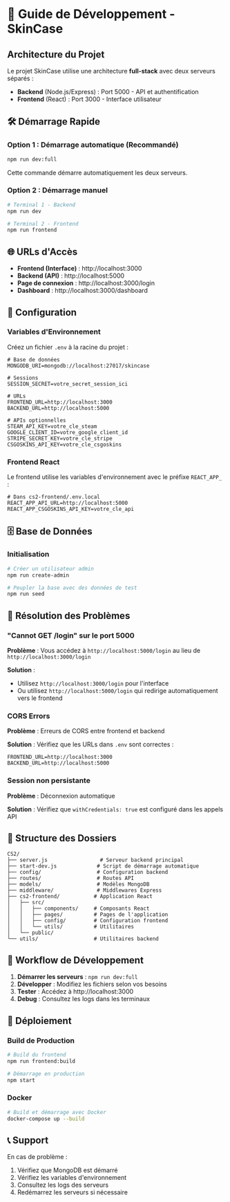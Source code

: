 # 🚀 Guide de Développement - SkinCase

## Architecture du Projet

Le projet SkinCase utilise une architecture **full-stack** avec deux serveurs séparés :

- **Backend** (Node.js/Express) : Port 5000 - API et authentification
- **Frontend** (React) : Port 3000 - Interface utilisateur

## 🛠️ Démarrage Rapide

### Option 1 : Démarrage automatique (Recommandé)
```bash
npm run dev:full
```
Cette commande démarre automatiquement les deux serveurs.

### Option 2 : Démarrage manuel
```bash
# Terminal 1 - Backend
npm run dev

# Terminal 2 - Frontend
npm run frontend
```

## 🌐 URLs d'Accès

- **Frontend (Interface)** : http://localhost:3000
- **Backend (API)** : http://localhost:5000
- **Page de connexion** : http://localhost:3000/login
- **Dashboard** : http://localhost:3000/dashboard

## 🔧 Configuration

### Variables d'Environnement
Créez un fichier `.env` à la racine du projet :

```env
# Base de données
MONGODB_URI=mongodb://localhost:27017/skincase

# Sessions
SESSION_SECRET=votre_secret_session_ici

# URLs
FRONTEND_URL=http://localhost:3000
BACKEND_URL=http://localhost:5000

# APIs optionnelles
STEAM_API_KEY=votre_cle_steam
GOOGLE_CLIENT_ID=votre_google_client_id
STRIPE_SECRET_KEY=votre_cle_stripe
CSGOSKINS_API_KEY=votre_cle_csgoskins
```

### Frontend React
Le frontend utilise les variables d'environnement avec le préfixe `REACT_APP_` :

```env
# Dans cs2-frontend/.env.local
REACT_APP_API_URL=http://localhost:5000
REACT_APP_CSGOSKINS_API_KEY=votre_cle_api
```

## 🗄️ Base de Données

### Initialisation
```bash
# Créer un utilisateur admin
npm run create-admin

# Peupler la base avec des données de test
npm run seed
```

## 🚨 Résolution des Problèmes

### "Cannot GET /login" sur le port 5000
**Problème** : Vous accédez à `http://localhost:5000/login` au lieu de `http://localhost:3000/login`

**Solution** : 
- Utilisez `http://localhost:3000/login` pour l'interface
- Ou utilisez `http://localhost:5000/login` qui redirige automatiquement vers le frontend

### CORS Errors
**Problème** : Erreurs de CORS entre frontend et backend

**Solution** : Vérifiez que les URLs dans `.env` sont correctes :
```env
FRONTEND_URL=http://localhost:3000
BACKEND_URL=http://localhost:5000
```

### Session non persistante
**Problème** : Déconnexion automatique

**Solution** : Vérifiez que `withCredentials: true` est configuré dans les appels API

## 📁 Structure des Dossiers

```
CS2/
├── server.js                 # Serveur backend principal
├── start-dev.js             # Script de démarrage automatique
├── config/                  # Configuration backend
├── routes/                  # Routes API
├── models/                  # Modèles MongoDB
├── middleware/              # Middlewares Express
├── cs2-frontend/           # Application React
│   ├── src/
│   │   ├── components/     # Composants React
│   │   ├── pages/          # Pages de l'application
│   │   ├── config/         # Configuration frontend
│   │   └── utils/          # Utilitaires
│   └── public/
└── utils/                  # Utilitaires backend
```

## 🔄 Workflow de Développement

1. **Démarrer les serveurs** : `npm run dev:full`
2. **Développer** : Modifiez les fichiers selon vos besoins
3. **Tester** : Accédez à http://localhost:3000
4. **Debug** : Consultez les logs dans les terminaux

## 🚀 Déploiement

### Build de Production
```bash
# Build du frontend
npm run frontend:build

# Démarrage en production
npm start
```

### Docker
```bash
# Build et démarrage avec Docker
docker-compose up --build
```

## 📞 Support

En cas de problème :
1. Vérifiez que MongoDB est démarré
2. Vérifiez les variables d'environnement
3. Consultez les logs des serveurs
4. Redémarrez les serveurs si nécessaire
